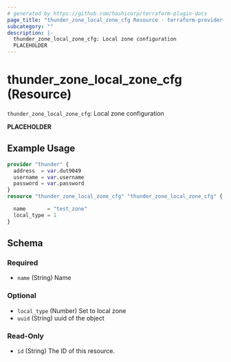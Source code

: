 ```yaml
---
# generated by https://github.com/hashicorp/terraform-plugin-docs
page_title: "thunder_zone_local_zone_cfg Resource - terraform-provider-thunder"
subcategory: ""
description: |-
  thunder_zone_local_zone_cfg: Local zone configuration
  PLACEHOLDER
---
```


# thunder_zone_local_zone_cfg (Resource)

`thunder_zone_local_zone_cfg`: Local zone configuration

__PLACEHOLDER__

## Example Usage

```terraform
provider "thunder" {
  address  = var.dut9049
  username = var.username
  password = var.password
}
resource "thunder_zone_local_zone_cfg" "thunder_zone_local_zone_cfg" {

  name       = "test_zone"
  local_type = 1
}
```

<!-- schema generated by tfplugindocs -->
## Schema

### Required

- `name` (String) Name

### Optional

- `local_type` (Number) Set to local zone
- `uuid` (String) uuid of the object

### Read-Only

- `id` (String) The ID of this resource.


